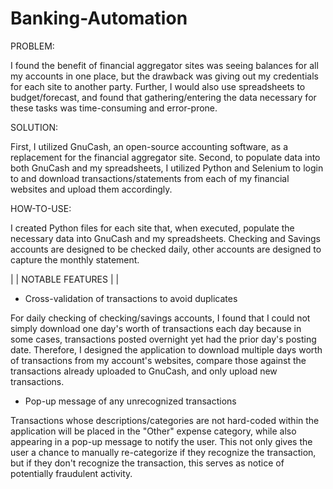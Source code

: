 # Banking-Automation

PROBLEM: 

I found the benefit of financial aggregator sites was seeing balances for all my accounts in one place, but the drawback was giving out my credentials for each site to another party. Further, I would also use spreadsheets to budget/forecast, and found that gathering/entering the data necessary for these tasks was time-consuming and error-prone.

SOLUTION: 

First, I utilized GnuCash, an open-source accounting software, as a replacement for the financial aggregator site. Second, to populate data into both GnuCash and my spreadsheets, I utilized Python and Selenium to login to and download transactions/statements from each of my financial websites and upload them accordingly.

HOW-TO-USE:

I created Python files for each site that, when executed, populate the necessary data into GnuCash and my spreadsheets. Checking and Savings accounts are designed to be checked daily, other accounts are designed to capture the monthly statement.

 | | NOTABLE FEATURES | | 
 
 - Cross-validation of transactions to avoid duplicates
 
For daily checking of checking/savings accounts, I found that I could not simply download one day's worth of transactions each day because in some cases, transactions posted overnight yet had the prior day's posting date. Therefore, I designed the application to download multiple days worth of transactions from my account's websites, compare those against the transactions already uploaded to GnuCash, and only upload new transactions.

 - Pop-up message of any unrecognized transactions

Transactions whose descriptions/categories are not hard-coded within the application will be placed in the "Other" expense category, while also appearing in a pop-up message to notify the user. This not only gives the user a chance to manually re-categorize if they recognize the transaction, but if they don't recognize the transaction, this serves as notice of potentially fraudulent activity.

